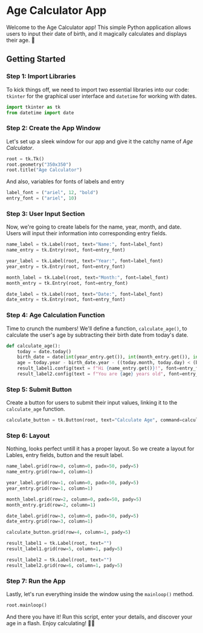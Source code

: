 # Age Calculator App

Welcome to the Age Calculator app! This simple Python application allows users to input their date of birth, and it magically calculates and displays their age. 🎉

## Getting Started

### Step 1: Import Libraries

To kick things off, we need to import two essential libraries into our code: `tkinter` for the graphical user interface and `datetime` for working with dates.

```python
import tkinter as tk
from datetime import date
```

### Step 2: Create the App Window

Let's set up a sleek window for our app and give it the catchy name of *Age Calculator*.

```python
root = tk.Tk()
root.geometry("350x350")
root.title("Age Calculator")
```
And also, variables for fonts of labels and entry
```python
label_font = ("ariel", 12, "bold")
entry_font = ("ariel", 10)
```

### Step 3: User Input Section

Now, we're going to create labels for the name, year, month, and date. Users will input their information into corresponding entry fields.

```python
name_label = tk.Label(root, text="Name:", font=label_font)
name_entry = tk.Entry(root, font=entry_font)

year_label = tk.Label(root, text="Year:", font=label_font)
year_entry = tk.Entry(root, font=entry_font)

month_label = tk.Label(root, text="Month:", font=label_font)
month_entry = tk.Entry(root, font=entry_font)

date_label = tk.Label(root, text="Date:", font=label_font)
date_entry = tk.Entry(root, font=entry_font)
```

### Step 4: Age Calculation Function

Time to crunch the numbers! We'll define a function, `calculate_age()`, to calculate the user's age by subtracting their birth date from today's date.

```python
def calculate_age():
    today = date.today()
    birth_date = date(int(year_entry.get()), int(month_entry.get()), int(date_entry.get()))
    age = today.year - birth_date.year - ((today.month, today.day) < (birth_date.month, birth_date.day))
    result_label1.config(text = f"Hi {name_entry.get()}!", font=entry_font)
    result_label2.config(text = f"You are {age} years old", font=entry_font)
```

### Step 5: Submit Button

Create a button for users to submit their input values, linking it to the `calculate_age` function.

```python
calculate_button = tk.Button(root, text="Calculate Age", command=calculate_age, font=entry_font, fg="white", bg="#21130d")
```
### Step 6: Layout

Nothing, looks perfect untill it has a proper layout. So we create a layout for Lables, entry fields, button and the result label.

```python
name_label.grid(row=0, column=0, padx=50, pady=5)
name_entry.grid(row=0, column=1)

year_label.grid(row=1, column=0, padx=50, pady=5)
year_entry.grid(row=1, column=1)

month_label.grid(row=2, column=0, padx=50, pady=5)
month_entry.grid(row=2, column=1)

date_label.grid(row=3, column=0, padx=50, pady=5)
date_entry.grid(row=3, column=1)

calculate_button.grid(row=4, column=1, pady=5)

result_label1 = tk.Label(root, text="")
result_label1.grid(row=5, column=1, pady=5)

result_label2 = tk.Label(root, text="")
result_label2.grid(row=6, column=1, pady=5)
```

### Step 7: Run the App

Lastly, let's run everything inside the window using the `mainloop()` method.

```python
root.mainloop()
```

And there you have it! Run this script, enter your details, and discover your age in a flash. Enjoy calculating! 🎂📆